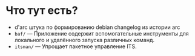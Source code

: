 # Что тут есть?

* d'arc штука по формированию debian changelog из истории arc
* ``baf/`` — Приложение содержит вспомогательные инструменты для локального и удалённого запуска различных команд.
* ``itsman/`` — Упрощает пакетное управление ITS.
